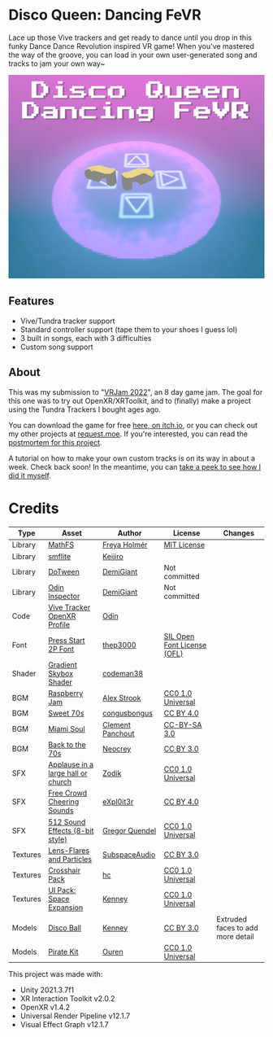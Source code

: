 # Disco Queen: Dancing FeVR

Lace up those Vive trackers and get ready to dance until you drop in this funky Dance Dance Revolution inspired VR game! 
When you've mastered the way of the groove, you can load in your own user-generated song and tracks to jam your own way~


 <p align="center">
    <img src="./itchio/itch_titlecard.png ">
</p>

## Features 

- Vive/Tundra tracker support
- Standard controller support (tape them to your shoes I guess lol)
- 3 built in songs, each with 3 difficulties
- Custom song support


## About
 
This was my submission to "[VRJam 2022]([https://itch.io/jam/brackeys-7](https://itch.io/jam/vrjam2022))", an 8 day game jam. The goal for this one was to try out OpenXR/XRToolkit, and to (finally) make a project using the Tundra Trackers I bought ages ago.

You can download the game for free [here, on itch.io]([https://request.itch.io/curse-of-the-pinyaata](https://request.itch.io/disco-queen-dancing-fevr)),
or you can check out my other projects at [request.moe](https://request.moe). If you're interested, you can read the [postmortem for this project](./postmortem.md).

A tutorial on how to make your own custom tracks is on its way in about a week. Check back soon! In the meantime, you can [take a peek to see how I did it myself](./Assets/StreamingAssets/songs).


# Credits

|Type|	Asset|	Author|	License|	Changes|
|---	|---	|---	|---	|---|
|Library|	[MathFS](https://github.com/FreyaHolmer/Mathfs)|	[Freya Holmér](https://twitter.com/FreyaHolmer)|	[MIT License](https://github.com/FreyaHolmer/Mathfs/blob/master/LICENSE.txt)|	|
|Library|	[smflite](https://github.com/keijiro/smflite)|	[Keijiro](https://github.com/keijiro)|	[]()|	|
|Library|	[DoTween](http://dotween.demigiant.com/)|	[DemiGiant](http://dotween.demigiant.com/)|	Not committed|	|
|Library |	[Odin Inspector](http://dotween.demigiant.com/)|	[DemiGiant](http://dotween.demigiant.com/)|	Not committed|	|
|Code|	[Vive Tracker OpenXR Profile](https://odininspector.com/)|	[Odin](https://odininspector.com/)|	[]()|	|
|Font|	[Press Start 2P Font](https://forum.unity.com/threads/openxr-and-openvr-together.1113136/#post-7803057)|	[thep3000](https://forum.unity.com/members/thep3000.376254/)|	[SIL Open Font License (OFL)](https://www.fontspace.com/help#license-17)|	|
|Shader|	[Gradient Skybox Shader](https://www.fontspace.com/press-start-2p-font-f11591)|	[codeman38]()|	[]()|	|
|BGM|	[Raspberry Jam](https://youtu.be/f6zUot73-gg)|	[Alex Strook](https://twitter.com/AlexStrook)|	[CC0 1.0 Universal](https://creativecommons.org/publicdomain/zero/1.0/)|	|
|BGM|	[Sweet 70s](https://opengameart.org/content/raspberry-jam)|	[congusbongus](https://opengameart.org/users/congusbongus)|	[CC BY 4.0](https://creativecommons.org/licenses/by/4.0/)|	|
|BGM|	[Miami Soul](https://opengameart.org/content/funky-sweet-70s)|	[Clement Panchout](https://opengameart.org/content/funky-sweet-70s)|	[CC-BY-SA 3.0](https://creativecommons.org/licenses/by-sa/3.0/)|	|
|BGM|	[Back to the 70s](https://opengameart.org/content/neocrey-miami-soul)|	[Neocrey](https://opengameart.org/users/neocrey)|	[CC BY 3.0](https://creativecommons.org/licenses/by/3.0/)|	|
|SFX|	[Applause in a large hall or church](https://opengameart.org/content/back-to-the-70s)|	[Zodik](https://opengameart.org/users/zodik)|	[CC0 1.0 Universal](https://creativecommons.org/publicdomain/zero/1.0/)|	|
|SFX|	[Free Crowd Cheering Sounds](https://opengameart.org/content/applause-in-a-large-hall-or-church)|	[eXpl0it3r](https://opengameart.org/users/expl0it3r)|	[CC BY 4.0](https://creativecommons.org/licenses/by/4.0/)|	|
|SFX|	[512 Sound Effects (8-bit style)](https://opengameart.org/content/free-crowd-cheering-sounds)|	[Gregor Quendel](https://opengameart.org/users/gregor-quendel)|	[CC0 1.0 Universal](https://creativecommons.org/publicdomain/zero/1.0/)|	|
|Textures|	[Lens-Flares and Particles](https://opengameart.org/content/512-sound-effects-8-bit-style)|	[SubspaceAudio](https://opengameart.org/users/subspaceaudio)|	[CC BY 3.0](https://creativecommons.org/licenses/by/3.0/)|	|
|Textures|	[Crosshair Pack](https://opengameart.org/content/lens-flares-and-particles)|	[hc](https://opengameart.org/users/hc)|	[CC0 1.0 Universal](https://creativecommons.org/publicdomain/zero/1.0/)|	|
|Textures|	[UI Pack: Space Expansion](https://kenney.nl/assets/crosshair-pack)|	[Kenney](https://kenney.nl/)|	[CC0 1.0 Universal](https://creativecommons.org/publicdomain/zero/1.0/)|	|
|Models|	[Disco Ball](https://kenney.nl/assets/ui-pack-space-expansion)|	[Kenney](https://kenney.nl/)|	[CC BY 3.0](https://creativecommons.org/licenses/by/3.0/)|	Extruded faces to add more detail|
|Models|	[Pirate Kit](https://opengameart.org/content/disco-ball)|	[Ouren](https://opengameart.org/users/ouren)|	[CC0 1.0 Universal](https://creativecommons.org/publicdomain/zero/1.0/)|	|


This project was made with:
- Unity 2021.3.7f1
- XR Interaction Toolkit v2.0.2
- OpenXR v1.4.2
- Universal Render Pipeline v12.1.7
- Visual Effect Graph v12.1.7

